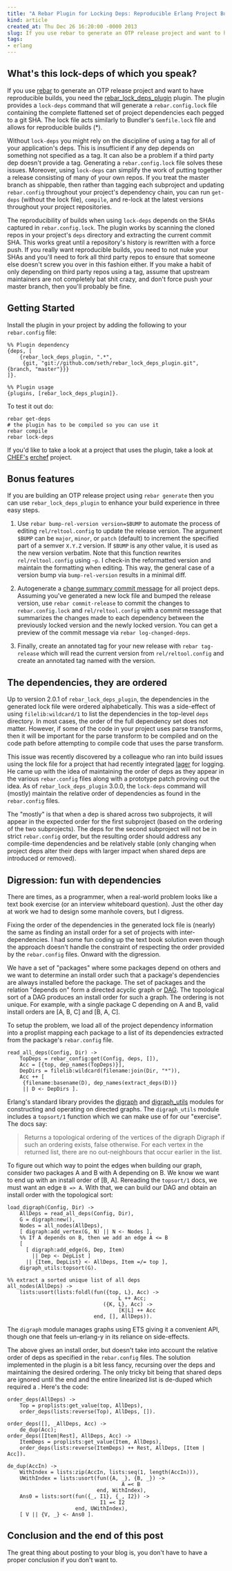 ```yaml
---
title: "A Rebar Plugin for Locking Deps: Reproducible Erlang Project Builds For Fun and Profit"
kind: article
created_at: Thu Dec 26 16:20:00 -0000 2013
slug: If you use rebar to generate an OTP release project and want to have reproducible builds, you need the rebar_lock_deps_plugin plugin.
tags:
- erlang
---
```


## What's this lock-deps of which you speak?

If you use [rebar][] to generate an OTP release project and want to
have reproducible builds, you need the [rebar_lock_deps_plugin][]
plugin. The plugin provides a `lock-deps` command that will generate a
`rebar.config.lock` file containing the complete flattened set of
project dependencies each pegged to a git SHA.  The lock file acts
similarly to Bundler's `Gemfile.lock` file and allows for reproducible
builds (*).

Without `lock-deps` you might rely on the discipline of using a tag
for all of your application's deps. This is insufficient if any dep
depends on something not specified as a tag. It can also be a problem
if a third party dep doesn't provide a tag. Generating a
`rebar.config.lock` file solves these issues. Moreover, using
`lock-deps` can simplify the work of putting together a release
consisting of many of your own repos. If you treat the master branch
as shippable, then rather than tagging each subproject and updating
`rebar.config` throughout your project's dependency chain, you can
run `get-deps` (without the lock file), `compile`, and re-lock at the
latest versions throughout your project repositories.

The reproducibility of builds when using `lock-deps` depends on the
SHAs captured in `rebar.config.lock`. The plugin works by scanning the
cloned repos in your project's `deps` directory and extracting the
current commit SHA. This works great until a repository's history is
rewritten with a force push. If you really want reproducible builds,
you need to not nuke your SHAs and you'll need to fork all third party
repos to ensure that someone else doesn't screw you over in this
fashion either. If you make a habit of only depending on third party
repos using a tag, assume that upstream maintainers are not completely
bat shit crazy, and don't force push your master branch, then you'll
probably be fine.

[rebar]: https://github.com/rebar/rebar
[rebar_lock_deps_plugin]: https://github.com/seth/rebar_lock_deps_plugin

## Getting Started

Install the plugin in your project by adding the following to your
`rebar.config` file:

    %% Plugin dependency
    {deps, [
    	{rebar_lock_deps_plugin, ".*",
         {git, "git://github.com/seth/rebar_lock_deps_plugin.git", {branch, "master"}}}
    ]}.

    %% Plugin usage
    {plugins, [rebar_lock_deps_plugin]}.

To test it out do:

    rebar get-deps
    # the plugin has to be compiled so you can use it
    rebar compile
    rebar lock-deps

If you'd like to take a look at a project that uses the plugin, take a
look at [CHEF's](http://www.getchef.com) [erchef][] project.

[erchef]: https://github.com/opscode/erchef

## Bonus features

If you are building an OTP release project using `rebar generate` then
you can use `rebar_lock_deps_plugin` to enhance your build experience
in three easy steps.

1. Use `rebar bump-rel-version version=$BUMP` to automate the process
   of editing `rel/reltool.config` to update the release version. The
   argument `$BUMP` can be `major`, `minor`, or `patch` (default) to
   increment the specified part of a semver `X.Y.Z` version. If
   `$BUMP` is any other value, it is used as the new version
   verbatim. Note that this function rewrites `rel/reltool.config`
   using `~p`. I check-in the reformatted version and maintain the
   formatting when editing. This way, the general case of a version
   bump via `bump-rel-version` results in a minimal diff.

2. Autogenerate a [change summary commit message][] for all project
   deps. Assuming you've generated a new lock file and bumped the
   release version, use `rebar commit-release` to commit the changes
   to `rebar.config.lock` and `rel/reltool.config` with a commit
   message that summarizes the changes made to each dependency between
   the previously locked version and the newly locked version. You can
   get a preview of the commit message via `rebar log-changed-deps`.

3. Finally, create an annotated tag for your new release with `rebar
   tag-release` which will read the current version from
   `rel/reltool.config` and create an annotated tag named with the
   version.

[change summary commit message]: https://github.com/opscode/erchef/commit/dc96bd146011a9f122c87408ed2c1ae212e6627a

## The dependencies, they are ordered

Up to version 2.0.1 of `rebar_lock_deps_plugin`, the dependencies in
the generated lock file were ordered alphabetically. This was a
side-effect of using `filelib:wildcard/1` to list the dependencies in
the top-level `deps` directory. In most cases, the order of the full
dependency set does not matter. However, if some of the code in your
project uses parse transforms, then it will be important for the parse
transform to be compiled and on the code path before attempting to
compile code that uses the parse transform.

This issue was recently discovered by a colleague who ran into build
issues using the lock file for a project that had recently integrated
[lager][] for logging. He came up with the idea of maintaining the
order of deps as they appear in the various `rebar.config` files along
with a prototype patch proving out the idea. As of
`rebar_lock_deps_plugin` 3.0.0, the `lock-deps` command will (mostly)
maintain the relative order of dependencies as found in the
`rebar.config` files.

The "mostly" is that when a dep is shared across two subprojects, it
will appear in the expected order for the first subproject (based on
the ordering of the two subprojects). The deps for the second
subproject will not be in strict `rebar.config` order, but the
resulting order should address any compile-time dependencies and be
relatively stable (only changing when project deps alter their deps
with larger impact when shared deps are introduced or removed).

[lager]: https://github.com/basho/lager

## Digression: fun with dependencies

There are times, as a programmer, when a real-world problem looks like
a text book exercise (or an interview whiteboard question). Just the
other day at work we had to design some manhole covers, but I digress.

Fixing the order of the dependencies in the generated lock file is
(nearly) the same as finding an install order for a set of projects
with inter-dependencies. I had some fun coding up the text book
solution even though the approach doesn't handle the constraint of
respecting the order provided by the `rebar.config` files. Onward
with the digression.

We have a set of "packages" where some packages depend on others and
we want to determine an install order such that a package's
dependencies are always installed before the package. The set of
packages and the relation "depends on" form a directed acyclic graph
or [DAG][]. The topological sort of a DAG produces an install order
for such a graph. The ordering is not unique. For example, with a
single package C depending on A and B, valid install orders are
[A, B, C] and [B, A, C].

To setup the problem, we load all of the project dependency
information into a proplist mapping each package to a list of its
dependencies extracted from the package's `rebar.config` file.

    read_all_deps(Config, Dir) ->
        TopDeps = rebar_config:get(Config, deps, []),
        Acc = [{top, dep_names(TopDeps)}],
        DepDirs = filelib:wildcard(filename:join(Dir, "*")),
        Acc ++ [
         {filename:basename(D), dep_names(extract_deps(D))}
         || D <- DepDirs ].

Erlang's standard library provides the [digraph][] and
[digraph_utils][] modules for constructing and operating on directed
graphs. The `digraph_utils` module includes a `topsort/1` function
which we can make use of for our "exercise". The docs say:

> Returns a topological ordering of the vertices of the digraph Digraph
> if such an ordering exists, false otherwise. For each vertex in the
> returned list, there are no out-neighbours that occur earlier in the
> list.

To figure out which way to point the edges when building our graph,
consider two packages A and B with A depending on B. We know we want
to end up with an install order of [B, A]. Rereading the `topsort/1`
docs, we must want an edge `B => A`. With that, we can build our DAG
and obtain an install order with the topological sort:

    load_digraph(Config, Dir) ->
        AllDeps = read_all_deps(Config, Dir),
        G = digraph:new(),
        Nodes = all_nodes(AllDeps),
        [ digraph:add_vertex(G, N) || N <- Nodes ],
        %% If A depends on B, then we add an edge A <= B
        [ 
          [ digraph:add_edge(G, Dep, Item)
            || Dep <- DepList ]
          || {Item, DepList} <- AllDeps, Item =/= top ],
        digraph_utils:topsort(G).
    
    %% extract a sorted unique list of all deps
    all_nodes(AllDeps) ->
        lists:usort(lists:foldl(fun({top, L}, Acc) ->
                                        L ++ Acc;
                                   ({K, L}, Acc) ->
                                        [K|L] ++ Acc
                                end, [], AllDeps)).

The `digraph` module manages graphs using ETS giving it a convenient
API, though one that feels un-erlang-y in its reliance on
side-effects.

The above gives an install order, but doesn't take into account the
relative order of deps as specified in the `rebar.config` files. The
solution implemented in the plugin is a bit less fancy, recursing over
the deps and maintaining the desired ordering. The only tricky bit
being that shared deps are ignored until the end and the entire
linearized list is de-duped which required a . Here's the code:

    order_deps(AllDeps) ->
        Top = proplists:get_value(top, AllDeps),
        order_deps(lists:reverse(Top), AllDeps, []).
    
    order_deps([], _AllDeps, Acc) ->
        de_dup(Acc);
    order_deps([Item|Rest], AllDeps, Acc) ->
        ItemDeps = proplists:get_value(Item, AllDeps),
        order_deps(lists:reverse(ItemDeps) ++ Rest, AllDeps, [Item | Acc]).
    
    de_dup(AccIn) ->
        WithIndex = lists:zip(AccIn, lists:seq(1, length(AccIn))),
        UWithIndex = lists:usort(fun({A, _}, {B, _}) ->
                                         A =< B
                                 end, WithIndex),
        Ans0 = lists:sort(fun({_, I1}, {_, I2}) ->
                                  I1 =< I2
                          end, UWithIndex),
        [ V || {V, _} <- Ans0 ].

[DAG]: http://en.wikipedia.org/wiki/Directed_acyclic_graph
[digraph]: http://www.erlang.org/doc/man/digraph.html
[digraph_utils]: http://www.erlang.org/doc/man/digraph_utils.html

## Conclusion and the end of this post

The great thing about posting to your blog is, you don't have to have
a proper conclusion if you don't want to.
